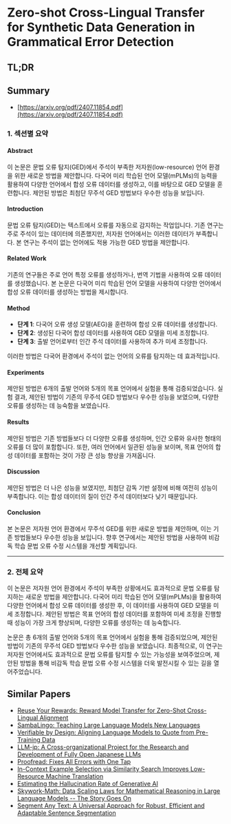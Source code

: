 # Zero-shot Cross-Lingual Transfer for Synthetic Data Generation in Grammatical Error Detection
## TL;DR
## Summary
- [https://arxiv.org/pdf/2407.11854.pdf](https://arxiv.org/pdf/2407.11854.pdf)

### 1. 섹션별 요약

#### Abstract
이 논문은 문법 오류 탐지(GED)에서 주석이 부족한 저자원(low-resource) 언어 환경을 위한 새로운 방법을 제안합니다. 다국어 미리 학습된 언어 모델(mPLMs)의 능력을 활용하여 다양한 언어에서 합성 오류 데이터를 생성하고, 이를 바탕으로 GED 모델을 훈련합니다. 제안된 방법은 최첨단 무주석 GED 방법보다 우수한 성능을 보입니다.

#### Introduction
문법 오류 탐지(GED)는 텍스트에서 오류를 자동으로 감지하는 작업입니다. 기존 연구는 주로 주석이 있는 데이터에 의존했지만, 저자원 언어에서는 이러한 데이터가 부족합니다. 본 연구는 주석이 없는 언어에도 적용 가능한 GED 방법을 제안합니다.

#### Related Work
기존의 연구들은 주로 언어 특정 오류를 생성하거나, 번역 기법을 사용하여 오류 데이터를 생성했습니다. 본 논문은 다국어 미리 학습된 언어 모델을 사용하여 다양한 언어에서 합성 오류 데이터를 생성하는 방법을 제시합니다.

#### Method
- **단계 1**: 다국어 오류 생성 모델(AEG)을 훈련하여 합성 오류 데이터를 생성합니다.
- **단계 2**: 생성된 다국어 합성 데이터를 사용하여 GED 모델을 미세 조정합니다.
- **단계 3**: 출발 언어로부터 인간 주석 데이터를 사용하여 추가 미세 조정합니다.

이러한 방법은 다국어 환경에서 주석이 없는 언어의 오류를 탐지하는 데 효과적입니다.

#### Experiments
제안된 방법은 6개의 출발 언어와 5개의 목표 언어에서 실험을 통해 검증되었습니다. 실험 결과, 제안된 방법이 기존의 무주석 GED 방법보다 우수한 성능을 보였으며, 다양한 오류를 생성하는 데 능숙함을 보였습니다.

#### Results
제안된 방법은 기존 방법들보다 더 다양한 오류를 생성하며, 인간 오류와 유사한 형태의 오류를 더 많이 포함합니다. 또한, 여러 언어에서 일관된 성능을 보이며, 목표 언어의 합성 데이터를 포함하는 것이 가장 큰 성능 향상을 가져옵니다.

#### Discussion
제안된 방법은 더 나은 성능을 보였지만, 최첨단 감독 기반 설정에 비해 여전히 성능이 부족합니다. 이는 합성 데이터의 질이 인간 주석 데이터보다 낮기 때문입니다.

#### Conclusion
본 논문은 저자원 언어 환경에서 무주석 GED를 위한 새로운 방법을 제안하며, 이는 기존 방법들보다 우수한 성능을 보입니다. 향후 연구에서는 제안된 방법을 사용하여 비감독 학습 문법 오류 수정 시스템을 개선할 계획입니다.

---

### 2. 전체 요약

이 논문은 저자원 언어 환경에서 주석이 부족한 상황에서도 효과적으로 문법 오류를 탐지하는 새로운 방법을 제안합니다. 다국어 미리 학습된 언어 모델(mPLMs)을 활용하여 다양한 언어에서 합성 오류 데이터를 생성한 후, 이 데이터를 사용하여 GED 모델을 미세 조정합니다. 제안된 방법은 목표 언어의 합성 데이터를 포함하여 미세 조정을 진행할 때 성능이 가장 크게 향상되며, 다양한 오류를 생성하는 데 능숙합니다.

논문은 총 6개의 출발 언어와 5개의 목표 언어에서 실험을 통해 검증되었으며, 제안된 방법이 기존의 무주석 GED 방법보다 우수한 성능을 보였습니다. 최종적으로, 이 연구는 저자원 언어에서도 효과적으로 문법 오류를 탐지할 수 있는 가능성을 보여주었으며, 제안된 방법을 통해 비감독 학습 문법 오류 수정 시스템을 더욱 발전시킬 수 있는 길을 열어주었습니다.

## Similar Papers
- [Reuse Your Rewards: Reward Model Transfer for Zero-Shot Cross-Lingual Alignment](2404.12318.md)
- [SambaLingo: Teaching Large Language Models New Languages](2404.05829.md)
- [Verifiable by Design: Aligning Language Models to Quote from Pre-Training Data](2404.03862.md)
- [LLM-jp: A Cross-organizational Project for the Research and Development of Fully Open Japanese LLMs](2407.03963.md)
- [Proofread: Fixes All Errors with One Tap](2406.04523.md)
- [In-Context Example Selection via Similarity Search Improves Low-Resource Machine Translation](2408.00397.md)
- [Estimating the Hallucination Rate of Generative AI](2406.07457.md)
- [Skywork-Math: Data Scaling Laws for Mathematical Reasoning in Large Language Models -- The Story Goes On](2407.08348.md)
- [Segment Any Text: A Universal Approach for Robust, Efficient and Adaptable Sentence Segmentation](2406.16678.md)
